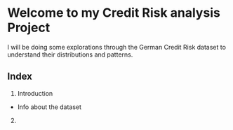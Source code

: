 # Welcome to my Credit Risk analysis Project

I will be doing some explorations through the German Credit Risk dataset to understand their distributions and patterns.

## Index

1. Introduction
- Info about the dataset
2. 